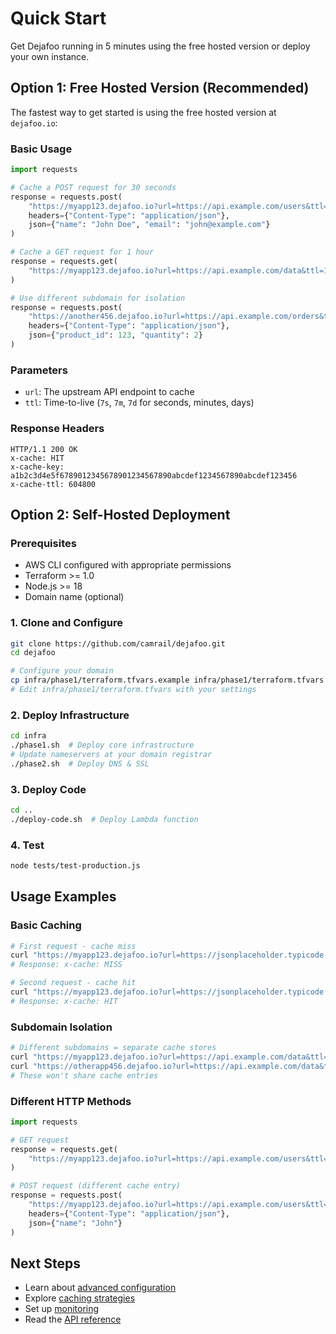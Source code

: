 # Quick Start

Get Dejafoo running in 5 minutes using the free hosted version or deploy your own instance.

## Option 1: Free Hosted Version (Recommended)

The fastest way to get started is using the free hosted version at `dejafoo.io`:

### Basic Usage

```python
import requests

# Cache a POST request for 30 seconds
response = requests.post(
    "https://myapp123.dejafoo.io?url=https://api.example.com/users&ttl=30s",
    headers={"Content-Type": "application/json"},
    json={"name": "John Doe", "email": "john@example.com"}
)

# Cache a GET request for 1 hour
response = requests.get(
    "https://myapp123.dejafoo.io?url=https://api.example.com/data&ttl=1h"
)

# Use different subdomain for isolation
response = requests.post(
    "https://another456.dejafoo.io?url=https://api.example.com/orders&ttl=7d",
    headers={"Content-Type": "application/json"},
    json={"product_id": 123, "quantity": 2}
)
```

### Parameters

- `url`: The upstream API endpoint to cache
- `ttl`: Time-to-live (`7s`, `7m`, `7d` for seconds, minutes, days)

### Response Headers

```http
HTTP/1.1 200 OK
x-cache: HIT
x-cache-key: a1b2c3d4e5f6789012345678901234567890abcdef1234567890abcdef123456
x-cache-ttl: 604800
```

## Option 2: Self-Hosted Deployment

### Prerequisites

- AWS CLI configured with appropriate permissions
- Terraform >= 1.0
- Node.js >= 18
- Domain name (optional)

### 1. Clone and Configure

```bash
git clone https://github.com/camrail/dejafoo.git
cd dejafoo

# Configure your domain
cp infra/phase1/terraform.tfvars.example infra/phase1/terraform.tfvars
# Edit infra/phase1/terraform.tfvars with your settings
```

### 2. Deploy Infrastructure

```bash
cd infra
./phase1.sh  # Deploy core infrastructure
# Update nameservers at your domain registrar
./phase2.sh  # Deploy DNS & SSL
```

### 3. Deploy Code

```bash
cd ..
./deploy-code.sh  # Deploy Lambda function
```

### 4. Test

```bash
node tests/test-production.js
```

## Usage Examples

### Basic Caching

```bash
# First request - cache miss
curl "https://myapp123.dejafoo.io?url=https://jsonplaceholder.typicode.com/todos/1&ttl=30s"
# Response: x-cache: MISS

# Second request - cache hit
curl "https://myapp123.dejafoo.io?url=https://jsonplaceholder.typicode.com/todos/1&ttl=30s"
# Response: x-cache: HIT
```

### Subdomain Isolation

```bash
# Different subdomains = separate cache stores
curl "https://myapp123.dejafoo.io?url=https://api.example.com/data&ttl=1h"
curl "https://otherapp456.dejafoo.io?url=https://api.example.com/data&ttl=1h"
# These won't share cache entries
```

### Different HTTP Methods

```python
import requests

# GET request
response = requests.get(
    "https://myapp123.dejafoo.io?url=https://api.example.com/users&ttl=1h"
)

# POST request (different cache entry)
response = requests.post(
    "https://myapp123.dejafoo.io?url=https://api.example.com/users&ttl=1h",
    headers={"Content-Type": "application/json"},
    json={"name": "John"}
)
```

## Next Steps

- Learn about [advanced configuration](configuration.md)
- Explore [caching strategies](user-guide/caching.md)
- Set up [monitoring](user-guide/monitoring.md)
- Read the [API reference](api-reference/index.md)
